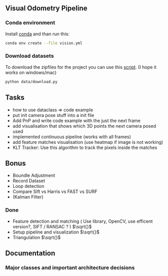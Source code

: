 ## Visual Odometry Pipeline


### Conda environment
Install [conda](https://docs.conda.io/projects/miniconda/en/latest/) and than run this:
```sh
conda env create --file vision.yml
```

### Download datasets
To download the zipfiles for the project you can use this [script](./data/download.py). (I hope it works on windows/mac)
```sh
python data/download.py
```

## Tasks

- how to use dataclass => code example
- put init camera pose stuff into a init file
- Add PnP and write code example with the just the next frame
- add visualisation that shows which 3D points the next camera posed used
- implemented continuous pipeline (works with all frames)
- add feature matches visualisation (use heatmap if image is not working)
- KLT Tracker: Use this algorithm to track the pixels inside the matches

## Bonus 
- Boundle Adjustment
- Record Dataset
- Loop detection
- Compare Sift vs Harris vs FAST vs SURF
- (Kalman Filter)

### Done
- Feature detection and matching ( Use library, OpenCV, use efficent version?, SIFT / RANSAC ? ) $\sqrt{}$
- Setup pipeline and visualization $\sqrt{}$
- Triangulation $\sqrt{}$


## Documentation

### Major classes and important architecture decisions

